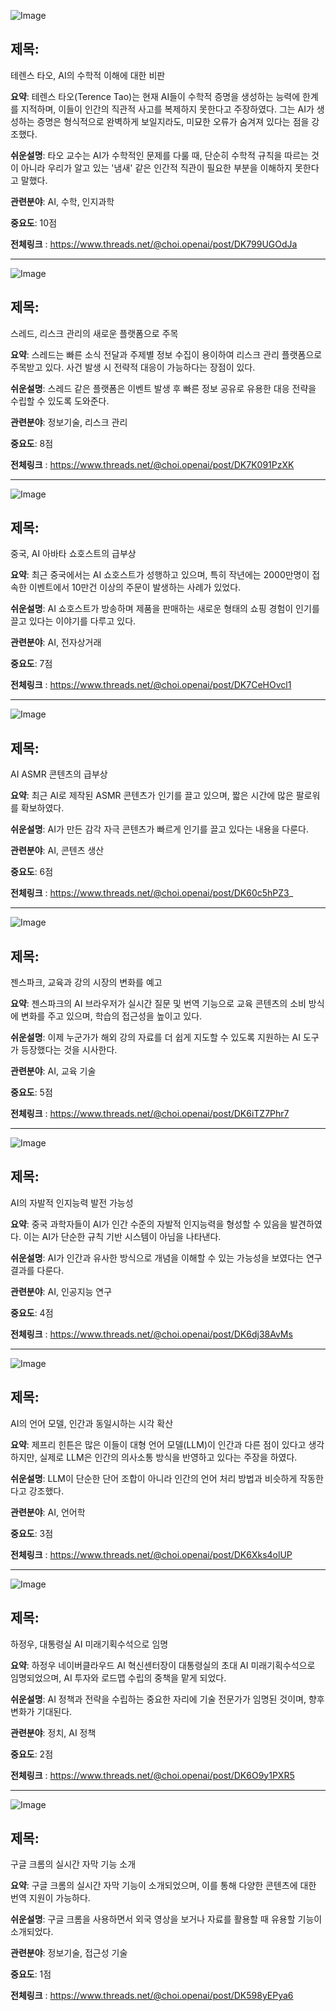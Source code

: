 ![Image](https://scontent-iad3-1.cdninstagram.com/v/t51.71878-15/506334087_2493031614405400_1174337199690372423_n.jpg?stp=dst-jpg_e35_tt6&_nc_cat=101&ccb=1-7&_nc_sid=18de74&_nc_ohc=5-cWqXW7ql0Q7kNvwG1vPf9&_nc_oc=AdnwAFTxWCi5hLMynoIhEd7n6tyuEXQDgyVEyQtkP2MBtOswLefyFhgl9bPYd1nMvBA&_nc_zt=23&_nc_ht=scontent-iad3-1.cdninstagram.com&edm=ACx9VUEEAAAA&_nc_gid=aM6tQNlmaPEubm3KvMt9Eg&oh=00_AfMr1-31OXR1z12NOWAWqqKq6xkmq3llU3hc-woZnn8LyQ&oe=685522CD)

## 제목:
테렌스 타오, AI의 수학적 이해에 대한 비판

**요약**:
테렌스 타오(Terence Tao)는 현재 AI들이 수학적 증명을 생성하는 능력에 한계를 지적하며, 이들이 인간의 직관적 사고를 복제하지 못한다고 주장하였다. 그는 AI가 생성하는 증명은 형식적으로 완벽하게 보일지라도, 미묘한 오류가 숨겨져 있다는 점을 강조했다.

**쉬운설명**:
타오 교수는 AI가 수학적인 문제를 다룰 때, 단순히 수학적 규칙을 따르는 것이 아니라 우리가 알고 있는 '냄새' 같은 인간적 직관이 필요한 부분을 이해하지 못한다고 말했다.

**관련분야**:
AI, 수학, 인지과학

**중요도**: 10점

**전체링크** :  https://www.threads.net/@choi.openai/post/DK799UGOdJa

---

![Image](https://scontent-iad3-1.cdninstagram.com/v/t51.71878-15/506387143_17912617200112832_3616760418482988777_n.jpg?stp=dst-jpg_e35_tt6&_nc_cat=106&ccb=1-7&_nc_sid=18de74&_nc_ohc=tTysKtvjZe0Q7kNvwFrNgH8&_nc_oc=Adloh7rLMQiqB8wah4x0y_N3VOajm0SZMBjqt3Fs3CHQLXeG4TdFsbRhoCDFRoGRrlE&_nc_zt=23&_nc_ht=scontent-iad3-2.cdninstagram.com&edm=ACx9VUEEAAAA&_nc_gid=aM6tQNlmaPEubm3KvMt9Eg&oh=00_AfOzZSY5FaM9gnM2_xcaUFN_Np8ivkaXLvy7qtJ7_nw4iA&oe=685510DB)

## 제목:
스레드, 리스크 관리의 새로운 플랫폼으로 주목

**요약**:
스레드는 빠른 소식 전달과 주제별 정보 수집이 용이하여 리스크 관리 플랫폼으로 주목받고 있다. 사건 발생 시 전략적 대응이 가능하다는 장점이 있다.

**쉬운설명**:
스레드 같은 플랫폼은 이벤트 발생 후 빠른 정보 공유로 유용한 대응 전략을 수립할 수 있도록 도와준다.

**관련분야**:
정보기술, 리스크 관리

**중요도**: 8점

**전체링크** :  https://www.threads.net/@choi.openai/post/DK7K091PzXK

---

![Image](https://scontent-iad3-1.cdninstagram.com/v/t51.71878-15/505767916_1229602085367236_983172200797272216_n.jpg?stp=dst-jpg_e35_tt6&_nc_cat=100&ccb=1-7&_nc_sid=18de74&_nc_ohc=QY1p1DR5wtMQ7kNvwGXsL8u&_nc_oc=Admn-YQ9m1BLQVrnAc16kC5A2QXSUD9EhoNhN6JIlpkEKRuA2pLW4CjoDsDqJrx9K-Q&_nc_zt=23&_nc_ht=scontent-iad3-2.cdninstagram.com&edm=ACx9VUEEAAAA&_nc_gid=aM6tQNlmaPEubm3KvMt9Eg&oh=00_AfOcW1rFKgnYG_j0k7oIh9EMAKXtWRg3P375Mck4Wceqfg&oe=68551B30)

## 제목:
중국, AI 아바타 쇼호스트의 급부상

**요약**:
최근 중국에서는 AI 쇼호스트가 성행하고 있으며, 특히 작년에는 2000만명이 접속한 이벤트에서 10만건 이상의 주문이 발생하는 사례가 있었다.

**쉬운설명**:
AI 쇼호스트가 방송하며 제품을 판매하는 새로운 형태의 쇼핑 경험이 인기를 끌고 있다는 이야기를 다루고 있다. 

**관련분야**:
AI, 전자상거래

**중요도**: 7점

**전체링크** :  https://www.threads.net/@choi.openai/post/DK7CeHOvcl1

---

![Image](https://scontent-iad3-1.cdninstagram.com/v/t51.71878-15/506397302_1276459614038813_4421015394173347381_n.jpg?stp=dst-jpg_e35_tt6&_nc_cat=109&ccb=1-7&_nc_sid=18de74&_nc_ohc=aSxw6RskXsEQ7kNvwFn_j6N&_nc_oc=AdnezpfD5Nof29BVZ5vQ9XdWznxA_ZC5mR5sBQTsb2XcYrrR34P4jIrtV-IRjecAUD0&_nc_zt=23&_nc_ht=scontent-iad3-1.cdninstagram.com&edm=ACx9VUEEAAAA&_nc_gid=aM6tQNlmaPEubm3KvMt9Eg&oh=00_AfMwajIxMin-_8qonFhR4uHrf1iY83e16mOfnY2xUSnK7w&oe=68552119)

## 제목:
AI ASMR 콘텐츠의 급부상

**요약**:
최근 AI로 제작된 ASMR 콘텐츠가 인기를 끌고 있으며, 짧은 시간에 많은 팔로워를 확보하였다.

**쉬운설명**:
AI가 만든 감각 자극 콘텐츠가 빠르게 인기를 끌고 있다는 내용을 다룬다.

**관련분야**:
AI, 콘텐츠 생산

**중요도**: 6점

**전체링크** :  https://www.threads.net/@choi.openai/post/DK60c5hPZ3_

---

![Image](https://scontent-iad3-1.cdninstagram.com/v/t51.71878-15/508182294_852532357379998_3743488192390442990_n.jpg?stp=dst-jpg_e35_tt6&_nc_cat=110&ccb=1-7&_nc_sid=18de74&_nc_ohc=OSZ1VGA-C8kQ7kNvwGr5NSv&_nc_oc=AdkPo76SQfIBybAA3WYFbLxEl62COauow6-qGkXOM7A0RkvSSjOA5p9EwKbDsSgFce4&_nc_zt=23&_nc_ht=scontent-iad3-1.cdninstagram.com&edm=ACx9VUEEAAAA&_nc_gid=aM6tQNlmaPEubm3KvMt9Eg&oh=00_AfMv7pHib4ELyIv8asUJ5xg97jxTsr_NOCd5tH1GVcgAYQ&oe=6854FF42)

## 제목:
젠스파크, 교육과 강의 시장의 변화를 예고

**요약**:
젠스파크의 AI 브라우저가 실시간 질문 및 번역 기능으로 교육 콘텐츠의 소비 방식에 변화를 주고 있으며, 학습의 접근성을 높이고 있다.

**쉬운설명**:
이제 누군가가 해외 강의 자료를 더 쉽게 지도할 수 있도록 지원하는 AI 도구가 등장했다는 것을 시사한다.

**관련분야**:
AI, 교육 기술

**중요도**: 5점

**전체링크** :  https://www.threads.net/@choi.openai/post/DK6iTZ7Phr7

---

![Image](https://scontent-iad3-2.cdninstagram.com/v/t51.71878-15/505199510_751594471360174_8261910461123325298_n.jpg?stp=dst-jpg_e35_tt6&_nc_cat=103&ccb=1-7&_nc_sid=18de74&_nc_ohc=N7K4P3e1mJQQ7kNvwHQqYfv&_nc_oc=AdkaMYzIq1NomityXOwWxy4p3ZGEMRtplONc6FOmoQJE-Rdm56veOo_Di4F8V1zlrfo&_nc_zt=23&_nc_ht=scontent-iad3-2.cdninstagram.com&edm=ACx9VUEEAAAA&_nc_gid=aM6tQNlmaPEubm3KvMt9Eg&oh=00_AfNjKm3193bl7X_WqSuFjr2eG_DG7GeI0UDBxLeULKl8PQ&oe=6855163A)

## 제목:
AI의 자발적 인지능력 발전 가능성

**요약**:
중국 과학자들이 AI가 인간 수준의 자발적 인지능력을 형성할 수 있음을 발견하였다. 이는 AI가 단순한 규칙 기반 시스템이 아님을 나타낸다.

**쉬운설명**:
AI가 인간과 유사한 방식으로 개념을 이해할 수 있는 가능성을 보였다는 연구 결과를 다룬다.

**관련분야**:
AI, 인공지능 연구

**중요도**: 4점

**전체링크** : https://www.threads.net/@choi.openai/post/DK6dj38AvMs

---

![Image](https://scontent-iad3-1.cdninstagram.com/v/t51.75761-15/506300556_17912535846112832_4861491010601909619_n.jpg?stp=dst-jpg_e35_tt6&_nc_cat=109&ccb=1-7&_nc_sid=18de74&_nc_ohc=0EZuQa21SpwQ7kNvwGBBNka&_nc_oc=AdnfBuc1Fr6vH2ShSefS-nHurUDfQ_FnFIMTsWI9ZMINjCzWWBtGUeN485KrlOK0I9A&_nc_zt=23&_nc_ht=scontent-iad3-1.cdninstagram.com&edm=ACx9VUEEAAAA&_nc_gid=aM6tQNlmaPEubm3KvMt9Eg&oh=00_AfNJeiRQE60EoZvISr2bpFVFhsRNrT6X2wjH57uHhrlQPQ&oe=685515CD)

## 제목:
AI의 언어 모델, 인간과 동일시하는 시각 확산

**요약**:
제프리 힌튼은 많은 이들이 대형 언어 모델(LLM)이 인간과 다른 점이 있다고 생각하지만, 실제로 LLM은 인간의 의사소통 방식을 반영하고 있다는 주장을 하였다.

**쉬운설명**:
LLM이 단순한 단어 조합이 아니라 인간의 언어 처리 방법과 비슷하게 작동한다고 강조했다.

**관련분야**:
AI, 언어학

**중요도**: 3점 

**전체링크** : https://www.threads.net/@choi.openai/post/DK6Xks4olUP

---

![Image](https://scontent-iad3-1.cdninstagram.com/v/t51.75761-15/508199974_17912567133112832_7615619673205270626_n.jpg?stp=dst-jpg_e35_tt6&_nc_cat=104&ccb=1-7&_nc_sid=18de74&_nc_ohc=UTBT4DCIifMQ7kNvwGIldS3&_nc_oc=Adn3mxg32mYn6JhL6spdibiTv3yyMX19mGML7di_1gW7TxbBi8sddwafzebIsCAhsew&_nc_zt=23&_nc_ht=scontent-iad3-1.cdninstagram.com&edm=ACx9VUEEAAAA&_nc_gid=aM6tQNlmaPEubm3KvMt9Eg&oh=00_AfMagI6vnv_7-S_MuxTD0Ie_niFZSqAziPA383Y8s656_w&oe=68550ACF)

## 제목:
하정우, 대통령실 AI 미래기획수석으로 임명

**요약**:
하정우 네이버클라우드 AI 혁신센터장이 대통령실의 초대 AI 미래기획수석으로 임명되었으며, AI 투자와 로드맵 수립의 중책을 맡게 되었다.

**쉬운설명**:
AI 정책과 전략을 수립하는 중요한 자리에 기술 전문가가 임명된 것이며, 향후 변화가 기대된다.

**관련분야**:
정치, AI 정책

**중요도**: 2점

**전체링크** : https://www.threads.net/@choi.openai/post/DK6O9y1PXR5

---

![Image](https://scontent-iad3-2.cdninstagram.com/v/t51.71878-15/505454077_798191429449639_403550274444571236_n.jpg?stp=dst-jpg_e35_tt6&_nc_cat=103&ccb=1-7&_nc_sid=18de74&_nc_ohc=chpAAVPhit8Q7kNvwGRg46d&_nc_oc=AdlVBYkW8ec_1fe_fRZon4SWGkelxTq-qv38dxX_9rKfq0orpFTNKaFZvsKfxiYMMAI&_nc_zt=23&_nc_ht=scontent-iad3-2.cdninstagram.com&edm=ACx9VUEEAAAA&_nc_gid=aM6tQNlmaPEubm3KvMt9Eg&oh=00_AfPyULwTaIE9Gq6qRR42-SB6_SRV7Ik739SD6XBXTqKM9Q&oe=6854F87C)

## 제목:
구글 크롬의 실시간 자막 기능 소개

**요약**:
구글 크롬의 실시간 자막 기능이 소개되었으며, 이를 통해 다양한 콘텐츠에 대한 번역 지원이 가능하다.

**쉬운설명**:
구글 크롬을 사용하면서 외국 영상을 보거나 자료를 활용할 때 유용할 기능이 소개되었다.

**관련분야**:
정보기술, 접근성 기술

**중요도**: 1점

**전체링크** : https://www.threads.net/@choi.openai/post/DK598yEPya6